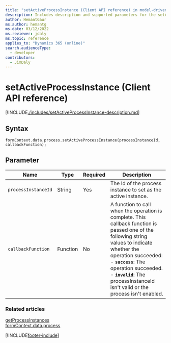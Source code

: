 ```yaml
---
title: "setActiveProcessInstance (Client API reference) in model-driven apps| MicrosoftDocs"
description: Includes description and supported parameters for the setActiveProcessInstance method.
author: HemantGaur
ms.author: hemantg
ms.date: 03/12/2022
ms.reviewer: jdaly
ms.topic: reference
applies_to: "Dynamics 365 (online)"
search.audienceType: 
  - developer
contributors:
  - JimDaly
---
```

# setActiveProcessInstance (Client API reference)



[!INCLUDE[./includes/setActiveProcessInstance-description.md](./includes/setActiveProcessInstance-description.md)]

## Syntax

`formContext.data.process.setActiveProcessInstance(processInstanceId, callbackFunction);`

## Parameter

|Name|Type|Required|Description|
|--|--|--|--|
|`processInstanceId`|String|Yes|The Id of the process instance to set as the active instance.|
|`callbackFunction`|Function|No|A function to call when the operation is complete. This callback function is passed one of the following string values to indicate whether the operation succeeded:<br/>- **`success`**: The operation succeeded.<br/>- **`invalid`**: The processInstanceId isn't valid or the process isn't enabled.|

### Related articles

[getProcessInstances](getProcessInstances.md)   
[formContext.data.process](../formContext-data-process.md)
 




[!INCLUDE[footer-include](../../../../../includes/footer-banner.md)]
